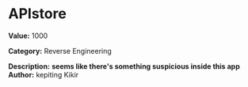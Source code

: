 # APIstore

**Value:** 1000

**Category:** Reverse Engineering

**Description:**
**seems like there's something suspicious inside this app**
**Author:**
kepiting Kikir
